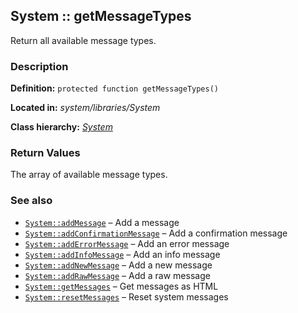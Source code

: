
System :: getMessageTypes
-------------------------------------------

Return all available message types.


### Description ###

**Definition:** `protected function getMessageTypes()`

**Located in:** *system/libraries/System*

**Class hierarchy:** *[System](../System.md)*

	
### Return Values ###

The array of available message types.


### See also ###

- [`System::addMessage`](addMessage.md) – Add a message
- [`System::addConfirmationMessage`](addConfirmationMessage.md) – Add a confirmation message
- [`System::addErrorMessage`](addErrorMessage.md) – Add an error message
- [`System::addInfoMessage`](addInfoMessage.md) – Add an info message
- [`System::addNewMessage`](addNewMessage.md) – Add a new message
- [`System::addRawMessage`](addRawMessage.md) – Add a raw message
- [`System::getMessages`](getMessages.md) – Get messages as HTML
- [`System::resetMessages`](resetMessages.md) – Reset system messages